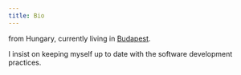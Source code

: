 ```yaml
---
title: Bio
---
```

from Hungary, currently living in <a href="https://www.google.com/maps/place/Veszpr%C3%A9m/@47.1258944,17.8370373,12z/data=!3m1!4b1!4m5!3m4!1s0x47699add028c2f91:0x400c4290c1e1210!8m2!3d47.1028087!4d17.9093019" target="_blank" class="text-blue-500 dark:text-cyan-400 font-bold hover:underline">Budapest</a>.

I insist on keeping myself up to date with the software development practices.
